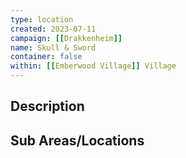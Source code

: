 ```yaml
---
type: location
created: 2023-07-11
campaign: [[Drakkenheim]]
name: Skull & Sword
container: false
within: [[Emberwood Village]] Village
---
```


## Description


## Sub Areas/Locations

<!-- QueryToSerialize: LIST FROM "TTRPG/Drakkenheim/Locations" WHERE within = "Skull & Sword" -->

